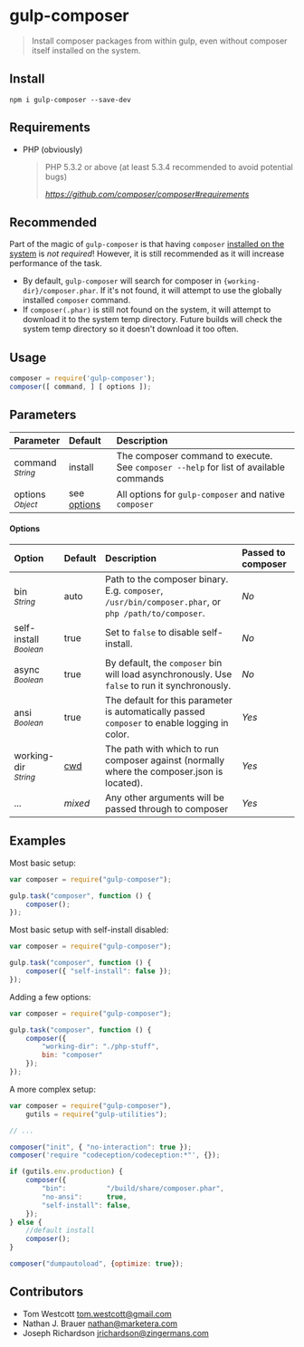 # gulp-composer
> Install composer packages from within gulp, even without composer itself installed on the system.

## Install

    npm i gulp-composer --save-dev

## Requirements

 - PHP (obviously)
   
   > PHP 5.3.2 or above (at least 5.3.4 recommended to avoid potential bugs)
   > 
   > <cite>https://github.com/composer/composer#requirements</cite>

## Recommended
Part of the magic of `gulp-composer` is that having `composer` [installed on the system][install-composer] is *not required*!  However, it is still recommended as it will increase performance of the task.
 - By default, `gulp-composer` will search for composer in `{working-dir}/composer.phar`.  If it's not found, it will attempt to use the globally installed `composer` command.
 - If `composer(.phar)` is still not found on the system, it will attempt to download it to the system temp directory. Future builds will check the system temp directory so it doesn't download it too often.

## Usage

```js
composer = require('gulp-composer');
composer([ command, ] [ options ]);
```

## Parameters

| Parameter                       | Default       | Description                                                                           |
|:------------------------------- |:------------- |:------------------------------------------------------------------------------------- |
| command <br><sup>*String*</sup> | install       | The composer command to execute. See `composer --help` for list of available commands |
| options <br><sup>*Object*</sup> | see [options] | All options for `gulp-composer` and native `composer`                                 |

#### Options

| Option                                | Default | Description                                                                                         | Passed to composer |
|:------------------------------------- |:------- |:--------------------------------------------------------------------------------------------------- |:------------------ |
| bin          <br><sup>*String*</sup>  | auto    | Path to the composer binary. E.g. `composer`, `/usr/bin/composer.phar`, or `php /path/to/composer`. | *No*               |
| self-install <br><sup>*Boolean*</sup> | true    | Set to `false` to disable self-install.                                                             | *No*               |
| async        <br><sup>*Boolean*</sup> | true    | By default, the `composer` bin will load asynchronously. Use `false` to run it synchronously.       | *No*               |
| ansi         <br><sup>*Boolean*</sup> | true    | The default for this parameter is automatically passed `composer` to enable logging in color.       | *Yes*              |
| working-dir  <br><sup>*String*</sup>  | [cwd]   | The path with which to run composer against (normally where the composer.json is located).          | *Yes*              |
| ...                                   | *mixed* | Any other arguments will be passed through to composer                                              | *Yes*              |


## Examples
Most basic setup:
```js
var composer = require("gulp-composer");

gulp.task("composer", function () {
	composer();
});
```

Most basic setup with self-install disabled:
```js
var composer = require("gulp-composer");

gulp.task("composer", function () {
	composer({ "self-install": false });
});
```

Adding a few options:
```js
var composer = require("gulp-composer");

gulp.task("composer", function () {
	composer({
		"working-dir": "./php-stuff",
		bin: "composer"
	});
});
```
A more complex setup:
```js
var composer = require("gulp-composer"),
	gutils = require("gulp-utilities");

// ...

composer("init", { "no-interaction": true });
composer('require "codeception/codeception:*"', {});

if (gutils.env.production) {
	composer({
		"bin":          "/build/share/composer.phar",
		"no-ansi":      true,
		"self-install": false,
	});
} else {
	//default install
	composer();
}

composer("dumpautoload", {optimize: true});
```

## Contributors

+ Tom Westcott <tom.westcott@gmail.com>
+ Nathan J. Brauer <nathan@marketera.com>
+ Joseph Richardson <jrichardson@zingermans.com>

[install-composer]: https://getcomposer.org/doc/00-intro.md
[cwd]:              https://nodejs.org/api/process.html#process_process_cwd
[options]:          #options